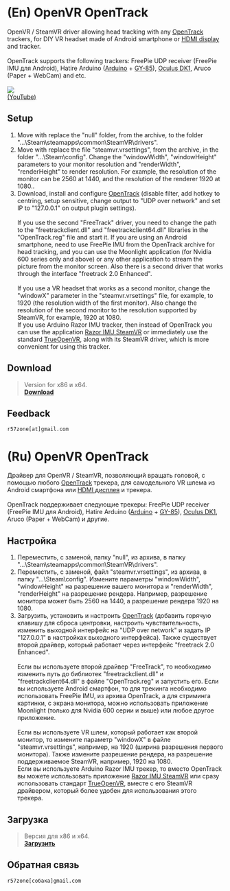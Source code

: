 # (En) OpenVR OpenTrack
OpenVR / SteamVR driver allowing head tracking with any [OpenTrack](https://github.com/opentrack/opentrack) trackers, for DIY VR headset made of Android smartphone or [HDMI display](http://ali.pub/1llt51) and tracker.<br>
<br>OpenTrack supports the following trackers: FreePie UDP receiver (FreePie IMU для Android), Hatire Arduino ([Arduino](http://ali.pub/1lltzk) + [GY-85](http://ali.pub/1lltk0)), [Oculus DK1](http://ali.pub/1llqtf), Aruco (Paper + WebCam) and etc.<br>
<br>![](https://user-images.githubusercontent.com/9499881/27535649-d8822f38-5a7c-11e7-8681-4e42ded2eb1c.gif)<br>
[(YouTube)](https://youtu.be/r-xJ0oMcltY)<br>

## Setup
1. Move with replace the "null" folder, from the archive, to the folder "...\Steam\steamapps\common\SteamVR\drivers".
2. Move with replace the file "steamvr.vrsettings", from the archive, in the folder "...\Steam\config". Change the "windowWidth", "windowHeight" parameters to your monitor resolution and "renderWidth", "renderHeight" to render resolution. For example, the resolution of the monitor can be 2560 at 1440, and the resolution of the renderer 1920 at 1080..
3. Download, install and configure [OpenTrack](https://github.com/opentrack/opentrack) (disable filter, add hotkey to centring, setup sensitive, change output to "UDP over network" and set IP to "127.0.0.1" on output plugin settings).<br><br>
If you use the second "FreeTrack" driver, you need to change the path to the "freetrackclient.dll" and "freetrackclient64.dll" libraries in the "OpenTrack.reg" file and start it.
If you are using an Android smartphone, need to use FreePie IMU from the OpenTrack archive for head tracking, and you can use the Moonlight application (for Nvidia 600 series only and above) or any other application to stream the picture from the monitor screen. Also there is a second driver that works through the interface "freetrack 2.0 Enhanced".<br><br>
If you use a VR headset that works as a second monitor, change the "windowX" parameter in the "steamvr.vrsettings" file, for example, to 1920 (the resolution width of the first monitor). Also change the resolution of the second monitor to the resolution supported by SteamVR, for example, 1920 at 1080.<br>
If you use Arduino Razor IMU tracker, then instead of OpenTrack you can use the application [Razor IMU SteamVR](https://github.com/r57zone/VR-tracking-apps/releases) or immediately use the standard [TrueOpenVR](https://github.com/TrueOpenVR), along with its SteamVR driver, which is more convenient for using this tracker.

## Download
>Version for x86 и x64.<br>
**[Download](https://github.com/r57zone/OpenVR-OpenTrack/releases)**<br>

## Feedback
`r57zone[at]gmail.com`<br>

# (Ru) OpenVR OpenTrack
Драйвер для OpenVR / SteamVR, позволяющий вращать головой, с помощью любого [OpenTrack](https://github.com/opentrack/opentrack) трекера, для самодельного VR шлема из Android смартфона или [HDMI дисплея](http://ali.pub/1llt51) и трекера.<br>
<br>OpenTrack поддерживает следующие трекеры: FreePie UDP receiver (FreePie IMU для Android), Hatire Arduino ([Arduino](http://ali.pub/1lltzk) + [GY-85](http://ali.pub/1lltk0)), [Oculus DK1](http://ali.pub/1llqtf), Aruco (Paper + WebCam) и другие.<br>

## Настройка 
1. Переместить, с заменой, папку "null", из архива, в папку "...\Steam\steamapps\common\SteamVR\drivers".
2. Переместить, с заменой, файл "steamvr.vrsettings", из архива, в папку "...\Steam\config". Измените параметры "windowWidth", "windowHeight" на разрешение вашего монитора и "renderWidth", "renderHeight" на разрешение рендера. Например, разрешение монитора может быть 2560 на 1440, а разрешение рендера 1920 на 1080. 
3. Загрузить, установить и настроить [OpenTrack](https://github.com/opentrack/opentrack) (добавить горячую клавишу для сброса центровки, настроить чувствительность, изменить выходной интерфейс на "UDP over network" и задать IP "127.0.0.1" в настройках выходного интерфейса). Также существует второй драйвер, который работает через интерфейс "freetrack 2.0 Enhanced".<br><br>
Если вы используете второй драйвер "FreeTrack", то необходимо изменить путь до библиотек "freetrackclient.dll" и "freetrackclient64.dll" в файле "OpenTrack.reg" и запустить его.
Если вы используете Android смартфон, то для трекинга необходимо использовать FreePie IMU, из архива OpenTrack, а для стриминга картинки, с экрана монитора, можно использовать приложение Moonlight (только для Nvidia 600 серии и выше) или любое другое приложение.<br><br>
Если вы используете VR шлем, который работает как второй монитор, то измените параметр "windowX" в файле "steamvr.vrsettings", например, на 1920 (ширина разрешения первого монитора). Также измените разрешение рендера, на разрешение поддерживаемое SteamVR, например, 1920 на 1080.<br>
Если вы используете Arduino Razor IMU трекер, то вместо OpenTrack вы можете использовать приложение [Razor IMU SteamVR](https://github.com/r57zone/VR-tracking-apps/releases) или сразу использовать стандарт [TrueOpenVR](https://github.com/TrueOpenVR), вместе с его SteamVR драйвером, который более удобен для использования этого трекера.

## Загрузка
>Версия для x86 и x64.<br>
**[Загрузить](https://github.com/r57zone/OpenVR-OpenTrack/releases)**<br>

## Обратная связь
`r57zone[собака]gmail.com`